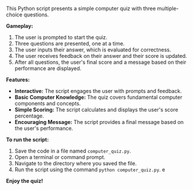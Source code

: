 

This Python script presents a simple computer quiz with three multiple-choice questions. 

**Gameplay:**

1.  The user is prompted to start the quiz.
2.  Three questions are presented, one at a time.
3.  The user inputs their answer, which is evaluated for correctness.
4.  The user receives feedback on their answer and their score is updated.
5.  After all questions, the user's final score and a message based on their performance are displayed.

**Features:**

*   **Interactive:** The script engages the user with prompts and feedback.
*   **Basic Computer Knowledge:** The quiz covers fundamental computer components and concepts.
*   **Simple Scoring:** The script calculates and displays the user's score percentage.
*   **Encouraging Message:** The script provides a final message based on the user's performance.

**To run the script:**

1.  Save the code in a file named `computer_quiz.py`.
2.  Open a terminal or command prompt.
3.  Navigate to the directory where you saved the file.
4.  Run the script using the command `python computer_quiz.py`.
e

**Enjoy the quiz!**
